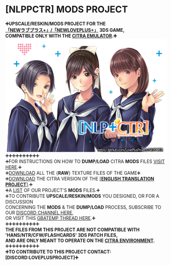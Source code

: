# [NLPPCTR] MODS PROJECT

**➕UPSCALE/RESKIN/MODS PROJECT FOR THE<BR />
[「NEWラブプラス+」/「NEWLOVEPLUS+」](HTTPS://WWW.YOUTUBE.COM/WATCH?V=SZ6P45GSLJQ) 3DS GAME,<BR />
COMPATIBLE ONLY WITH THE [CITRA EMULATOR](HTTPS://CITRA-EMULATOR.COM/).➕**<BR />
<img src="https://github.com/loveplusproject/nlppctr/blob/b43733e967abdc54355c80562ffd97773f4f64f1/%5bnlppctr%5d.png" width="600"><br />
➕➕➕➕➕➕➕➕➕➕<BR />
➕FOR INSTRUCTIONS ON HOW TO **DUMP/LOAD** CITRA **MODS** FILES [VISIT HERE](___).➕<BR />
➕[DOWNLOAD](___) ALL THE {**RAW**} TEXTURE FILES OF THE GAME➕<BR />
➕[DOWNLOAD](___) THE CITRA VERSION OF THE [[**ENGLISH TRANSLATION PROJECT**]](HTTPS://GITHUB.COM/LOVEPLUSPROJECT/NLPPATCH/).➕<BR />
➕A [LIST](___) OF OUR PROJECT'S **MODS** FILES.➕<BR />
➕TO CONTRIBUTE **UPSCALE/RESKIN/MODS** YOU DESIGNED, OR FOR A DISCUSSION<BR />
CONCERNING THE **MODS** & THE **DUMP/LOAD** PROCESS, SUBSCRIBE TO OUR [DISCORD CHANNEL HERE](HTTPS://DISCORD.GG/MN8DSXJC),<BR />
OR VISIT THIS [GBATEMP THREAD HERE](HTTPS://GBATEMP.NET/THREADS/PROJECT-NEWLOVEPLUS-CUSTOM-MODS-THREAD.412840/).➕<BR />
➕➕➕➕➕➕➕➕➕➕<BR />
**THE FILES FROM THIS PROJECT ARE NOT COMPATIBLE WITH 'HANS/NTR/CFW/FLASHCARDS' 3DS PATCH FILES,<BR />
AND ARE ONLY MEANT TO OPERATE ON THE [CITRA ENVIRONMENT](HTTPS://CITRA-EMULATOR.COM/).**
➕➕➕➕➕➕➕➕➕➕<BR />
**➕TO CONTRIBUTE TO THIS PROJECT CONTACT: [DISCORD:LOVEPLUSPROJECT]➕**
